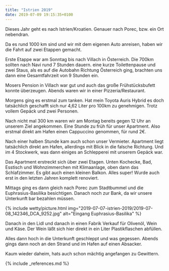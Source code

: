 ```yaml
---
title: "Istrien 2019"
date: 2019-07-09 19:15:35+0100
---
```


Dieses Jahr geht es nach Istrien/Kroatien. Genauer nach Porec, bzw. ein Ort nebendran.

Da es rund 1000 km sind und wir mit dem eigenen Auto anreisen, haben wir die Fahrt auf zwei Etappen gemacht.

Erste Etappe war am Sonntag bis nach Villach in Österreich. Die 700km sollten nach Navi rund 7 Stunden dauern. eine kurze Toilettenpause und zwei Staus, als es auf die Autobahn Richtung Österreich ging, brachten uns dann eine Gesamtfahrzeit von 9 Stunden ein.

Mosers Pension in Villach war gut und auch das große Frühstücksbufett konnte überzeugen. Abends waren wir in einer Pizzeria/Restaurant.

Morgens ging es erstmal zum tanken. Hat mein Toyota Auris Hybrid es doch tatsächlich geschafft sich nur 4,62 Liter pro 100km zu genehmigen. Trotz vollem Gepäck und zwei Personen.

Nach nicht mal 300 km waren wir am Montag bereits gegen 12 Uhr an unserem Ziel angekommen. Eine Stunde zu früh für unser Apartment. Also erstmal direkt am Hafen einen Cappuccino genommen, für rund 2€.

Nach einer halben Stunde kam auch schon unser Vermieter. Apartment liegt tatsächlich direkt am Hafen, allerdings mit Blick in die falsche Richtung. Und im 4 Stockwerk, was dann einiges an Schlepperei mit unserem Gepäck war.

Das Apartment erstreckt sich über zwei Etagen. Unten Kochecke, Bad, Esstisch und Wohnzimmerchen mit Klimaanlage, oben dann das Schlafzimmer. Es gibt auch einen kleinen Balkon. Alles super! Wurde auch erst in den letzten Jahren komplett renoviert.

Mittags ging es dann gleich nach Porec zum Stadtbummel und die Euphrasius-Basilika besichtigen. Danach noch zur Bank, da wir unsere Unterkunft bar bezahlen müssen.

{% include wetty/picture.html img="2019-07-07-istrien-2019/2019-07-08_142346_DCA_9252.jpg" alt="Eingang Euphrasius-Basilika" %}

Danach in den Lidl und danach in einen Fabrik Verkauf für Olivenöl, Wein und Käse. Der Wein läßt sich hier direkt in ein Liter Plastikflaschen abfüllen. 

Alles dann hoch in die Unterkunft geschleppt und was gegessen. Abends gings dann noch an den Strand und im Hafen auf einen Absacker.

Kaum wieder daheim, hats auch schon mächtig angefangen zu Gewittern.



{% include _references.md %}
